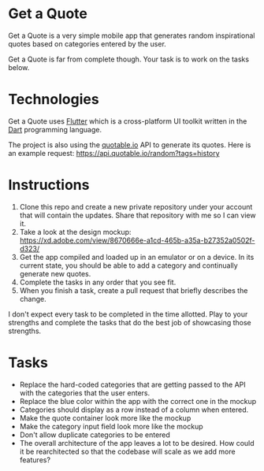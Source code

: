 # Get a Quote

Get a Quote is a very simple mobile app that generates random inspirational quotes based on categories entered by the user.

Get a Quote is far from complete though. Your task is to work on the tasks below.

# Technologies

Get a Quote uses [Flutter](https://flutter.dev/) which is a cross-platform UI toolkit written in the [Dart](https://dart.dev/) programming language.

The project is also using the [quotable.io](https://quotable.io) API to generate its quotes. Here is an example request: https://api.quotable.io/random?tags=history  

# Instructions

1. Clone this repo and create a new private repository under your account that will contain the updates. Share that repository with me so I can view it.
2. Take a look at the design mockup: https://xd.adobe.com/view/8670666e-a1cd-465b-a35a-b27352a0502f-d323/
2. Get the app compiled and loaded up in an emulator or on a device. In its current state, you should be able to add a category and continually generate new quotes.
3. Complete the tasks in any order that you see fit.
4. When you finish a task, create a pull request that briefly describes the change.

I don't expect every task to be completed in the time allotted. Play to your strengths and complete the tasks that do the best job of showcasing those strengths.

# Tasks

- Replace the hard-coded categories that are getting passed to the API with the categories that the user enters.   
- Replace the blue color within the app with the correct one in the mockup
- Categories should display as a row instead of a column when entered.
- Make the quote container look more like the mockup
- Make the category input field look more like the mockup
- Don't allow duplicate categories to be entered
- The overall architecture of the app leaves a lot to be desired. How could it be rearchitected so that the codebase will scale as we add more features?
